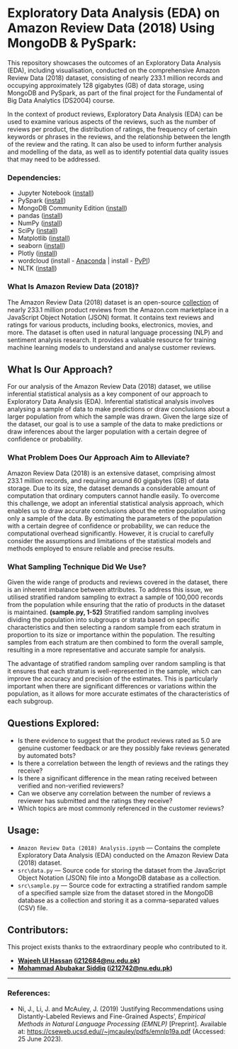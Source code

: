 # Exploratory Data Analysis (EDA) on Amazon Review Data (2018) Using MongoDB & PySpark:

This repository showcases the outcomes of an Exploratory Data Analysis (EDA), including visualisation, conducted on the comprehensive Amazon Review Data (2018) dataset, consisting of nearly 233.1 million records and occupying approximately 128 gigabytes (GB) of data storage, using MongoDB and PySpark, as part of the final project for the Fundamental of Big Data Analytics (DS2004) course.

In the context of product reviews, Exploratory Data Analysis (EDA) can be used to examine various aspects of the reviews, such as the number of reviews per product, the distribution of ratings, the frequency of certain keywords or phrases in the reviews, and the relationship between the length of the review and the rating. It can also be used to inform further analysis and modelling of the data, as well as to identify potential data quality issues that may need to be addressed.

### Dependencies:

* Jupyter Notebook ([install](https://docs.jupyter.org/en/latest/install.html))
* PySpark ([install](https://spark.apache.org/docs/latest/api/python/getting_started/install.html))
* MongoDB Community Edition ([install](https://www.mongodb.com/docs/manual/administration/install-community/))
* pandas ([install](https://pandas.pydata.org/docs/getting_started/install.html))
* NumPy ([install](https://numpy.org/install/))
* SciPy ([install](https://scipy.org/install/))
* Matplotlib ([install](https://matplotlib.org/stable/users/installing/index.html))
* seaborn ([install](https://seaborn.pydata.org/installing.html))
* Plotly ([install](https://plotly.com/python/getting-started/))
* wordcloud (install - [Anaconda](https://anaconda.org/conda-forge/wordcloud) | install - [PyPI](https://pypi.org/project/wordcloud/))
* NLTK ([install](https://www.nltk.org/install.html))

### What Is Amazon Review Data (2018)?

The Amazon Review Data (2018) dataset is an open-source [collection](https://nijianmo.github.io/amazon/index.html) of nearly 233.1 million product reviews from the Amazon.com marketplace in a JavaScript Object Notation (JSON) format. It contains text reviews and ratings for various products, including books, electronics, movies, and more. The dataset is often used in natural language processing (NLP) and sentiment analysis research. It provides a valuable resource for training machine learning models to understand and analyse customer reviews.

## What Is Our Approach?

For our analysis of the Amazon Review Data (2018) dataset, we utilise inferential statistical analysis as a key component of our approach to Exploratory Data Analysis (EDA). Inferential statistical analysis involves analysing a sample of data to make predictions or draw conclusions about a larger population from which the sample was drawn. Given the large size of the dataset, our goal is to use a sample of the data to make predictions or draw inferences about the larger population with a certain degree of confidence or probability.

### What Problem Does Our Approach Aim to Alleviate?

Amazon Review Data (2018) is an extensive dataset, comprising almost 233.1 million records, and requiring around 60 gigabytes (GB) of data storage. Due to its size, the dataset demands a considerable amount of computation that ordinary computers cannot handle easily. To overcome this challenge, we adopt an inferential statistical analysis approach, which enables us to draw accurate conclusions about the entire population using only a sample of the data. By estimating the parameters of the population with a certain degree of confidence or probability, we can reduce the computational overhead significantly. However, it is crucial to carefully consider the assumptions and limitations of the statistical models and methods employed to ensure reliable and precise results.

### What Sampling Technique Did We Use?

Given the wide range of products and reviews covered in the dataset, there is an inherent imbalance between attributes. To address this issue, we utilised stratified random sampling to extract a sample of 100,000 records from the population while ensuring that the ratio of products in the dataset is maintained. **(sample.py, 1-52)** Stratified random sampling involves dividing the population into subgroups or strata based on specific characteristics and then selecting a random sample from each stratum in proportion to its size or importance within the population. The resulting samples from each stratum are then combined to form the overall sample, resulting in a more representative and accurate sample for analysis.

The advantage of stratified random sampling over random sampling is that it ensures that each stratum is well-represented in the sample, which can improve the accuracy and precision of the estimates. This is particularly important when there are significant differences or variations within the population, as it allows for more accurate estimates of the characteristics of each subgroup.

## Questions Explored:

* Is there evidence to suggest that the product reviews rated as 5.0 are genuine customer feedback or are they possibly fake reviews generated by automated bots?
* Is there a correlation between the length of reviews and the ratings they receive?
* Is there a significant difference in the mean rating received between verified and non-verified reviewers?
* Can we observe any correlation between the number of reviews a reviewer has submitted and the ratings they receive?
* Which topics are most commonly referenced in the customer reviews?

## Usage:

* ``Amazon Review Data (2018) Analysis.ipynb`` — Contains the complete Exploratory Data Analysis (EDA) conducted on the Amazon Review Data (2018) dataset.
* ``src\data.py`` — Source code for storing the dataset from the JavaScript Object Notation (JSON) file into a MongoDB database as a collection.
* ``src\sample.py`` — Source code for extracting a stratified random sample of a specified sample size from the dataset stored in the MongoDB database as a collection and storing it as a comma-separated values (CSV) file.

## Contributors:

This project exists thanks to the extraordinary people who contributed to it.
* **[Wajeeh Ul Hassan](https://github.com/wajeehulhassanr) (i212684@nu.edu.pk)**
* **[Mohammad Abubakar Siddiq](https://github.com/bakar0208) (i212742@nu.edu.pk)**

---

### References:

* Ni, J., Li, J. and McAuley, J. (2019) ‘Justifying Recommendations using Distantly-Labeled Reviews and Fine-Grained Aspects’, *Empirical Methods in Natural Language Processing (EMNLP)* [Preprint]. Available at: https://cseweb.ucsd.edu//~jmcauley/pdfs/emnlp19a.pdf (Accessed: 25 June 2023).
